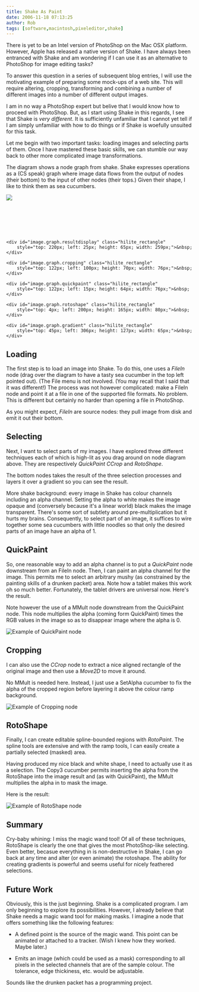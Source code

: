 ```yaml
---
title: Shake As Paint
date: 2006-11-18 07:13:25
author: Rob
tags: [software,macintosh,pixeleditor,shake]
---
```


There is yet to be an Intel version of PhotoShop on the Mac OSX
platform. However, Apple has released a native version of Shake.
I have always been entranced with Shake and am wondering if I can
use it as an alternative to PhotoShop for  image editing tasks?

To answer this question in a series of subsequent blog entries, I
will use the motivating example of preparing some mock-ups of a web
site.  This will require altering, cropping, transforming and
combining a number of different images into a number of different
output images.

I am in no way a PhotoShop expert but belive that I would know  how
to proceed with PhotoShop.  But, as I start using Shake in this
regards, I see that Shake is <em>very different</em>.  It is
sufficiently unfamiliar that I cannot yet tell if I am simply
unfamiliar with how to do things or if Shake is woefully unsuited
for this task.

Let me begin with two important tasks:  loading images and selecting
parts of them.  Once I have mastered these basic skills, we can
stumble our way back to other more complicated image transformations.

The diagram shows a node graph from shake. Shake expresses operations
as a (CS speak) graph where image data flows from the output of
nodes (their bottom) to the input of other nodes (their tops.) Given
their shape, I like to think them as sea cucumbers.

<script src="highlights.js" language="javascript" type="text/javascript"></script>
<link type="text/css" rel="stylesheet" href="highlights.css">


<div class="hilite_image_map">    
	<img style="position: relative;" border=0 src="node_sample.jpg" >
	<div id="image.graph.filein" class="hilite_rectangle" 
		style="top: 4px; left: 116px; height: 91px; width: 80px;">&nbsp;</div>
		
	<div id="image.graph.resultdisplay" class="hilite_rectangle" 
		style="top: 220px; left: 25px; height: 65px; width: 259px;">&nbsp;</div>
		
	<div id="image.graph.cropping" class="hilite_rectangle" 
		style="top: 122px; left: 100px; height: 70px; width: 76px;">&nbsp;</div>
	
	<div id="image.graph.quickpaint" class="hilite_rectangle" 
		style="top: 122px; left: 15px; height: 64px; width: 76px;">&nbsp;</div>

	<div id="image.graph.rotoshape" class="hilite_rectangle" 
		style="top: 4px; left: 200px; height: 165px; width: 80px;">&nbsp;</div>

	<div id="image.graph.gradient" class="hilite_rectangle" 
		style="top: 45px; left: 306px; height: 127px; width: 65px;">&nbsp;</div>
</div>


Loading
------------
The first step is to load an image into Shake.  To do this, one
uses a <em id="image.graph.filein.description">FileIn</em> node
(drag over the diagram to have a tasty sea cucumber in the top left
pointed out).   (The File menu is not involved.  (You may recall
that I said that it was different!)  The process was not however
complicated: make a FileIn node and point it at a file in one of
the supported file formats. No problem.  This is different but
certainly no harder than opening a file in PhotoShop.

As you might expect, <em>FileIn</em> are source nodes: they pull image
from disk and emit it out their bottom. 

Selecting
--------------
Next, I want to select parts of my images.    I have explored three
different techniques each of which is high-lit as you drag around
on node diagram above.  They are respectively *QuickPaint*
*CCrop*  and *RotoShape*.

The <span class="hilite_txt_target" id="image.graph.resultdisplay.description">bottom
nodes</span> takes the result of the three selection processes and
layers it over <span class="hilite_txt_target" id="image.graph.gradient.description">a
gradient</span> so you can see the result.

More shake background:  every image in Shake has colour channels
including an alpha channel.  Setting the alpha to white makes the
image opaque and (conversely because it's a linear world) black
makes the image transparent.  There's some sort of subtlety around
pre-multiplication but it hurts my brains.  Consequently, to select
part of an image, it suffices to wire together some sea cucumbers
with little noodles so that only the desired parts of an image have
an alpha of 1.

QuickPaint
-----------------
<div class="hilite_txt_target"  id="image.graph.quickpaint.description" >

<p>So, one reasonable way to add an alpha channel is to put a <em>QuickPaint</em>
node downstream from an FileIn node.    Then, I can paint an alpha
channel for the image. This permits me to select an arbitrary mushy
(as constrained by the painting skills of a drunken packet) area.
Note how a tablet makes this work oh so much better.  Fortunately,
the tablet drivers are universal now.  Here's the result. </p>

<p>
Note however the use of a MMult node downstream from the QuickPaint
node.  This node multiplies the alpha (coming form QuickPaint) times
the RGB values in the image so as to disappear image where the alpha
is 0.</p>

</div>

![Example of QuickPaint node](pg29_qp.jpg)

Cropping
--------------
<div class="hilite_txt_target" id="image.graph.cropping.description">
I can also use the <em>CCrop</em> node to extract a nice aligned
rectangle of the original image and then use a <em>Move2D</em> to
move it around.

No MMult is needed here. Instead, I just use a SetAlpha cucumber to fix the alpha
of the cropped region before layering it above the colour ramp background.
</div>

![Example of Cropping node](pg29_crop.jpg)

RotoShape
----------------
<div class="hilite_txt_target" id="image.graph.rotoshape.description" >

Finally, I can create editable spline-bounded regions with <em>RotoPaint</em>.
The spline tools are extensive and with the ramp tools, I can easily create a 
partially selected (masked) area. 

Having produced my nice black and white shape, I need to actually use it as a 
selection. The Copy3 cucumber permits inserting the alpha from the RotoShape into
the image result and (as with QuickPaint), the MMult multiplies the alpha in to
mask the image. 

Here is the result:
</div>

![Example of RotoShape node](pg29_roto.jpg)

Summary
--------------
Cry-baby whining: I miss the magic wand tool!  Of all of these
techniques, RotoShape is clearly the one that gives the most
PhotoShop-like selecting.  Even better, becasue everything in is
non-destructive in Shake, I can go back at any time and alter (or
even animate) the rotoshape.  The ability for creating gradients
is powerful and seems useful for nicely feathered selections.


Future Work
------------------
Obviously, this is the just beginning. Shake is a complicated
program.  I am only beginning to explore its possibilities.  However,
I already believe that Shake needs a magic wand tool for making
masks.  I imagine a node that offers something like the following
features:


*	A defined point is the source of the magic wand.  This
	point can be animated or attached to a tracker. (Wish I
	knew how they worked.  Maybe later.)
	
*	Emits an image (which could be used as a mask) corresponding
	to all pixels in the selected channels that are of the
	sample colour. The tolerance, edge thickiness, etc. would
	be adjustable.

Sounds like the drunken packet has a programming project.  

